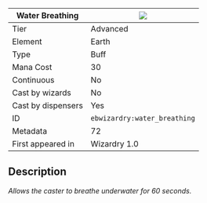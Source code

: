 | Water Breathing |![](https://github.com/Electroblob77/Wizardry/blob/1.12.2/src/main/resources/assets/ebwizardry/textures/spells/ebwizardry:water_breathing.png)|
|---|---|
| Tier | Advanced |
| Element | Earth |
| Type | Buff |
| Mana Cost | 30 |
| Continuous | No |
| Cast by wizards | No |
| Cast by dispensers | Yes |
| ID | `ebwizardry:water_breathing` |
| Metadata | 72 |
| First appeared in | Wizardry 1.0 |
## Description
_Allows the caster to breathe underwater for 60 seconds._